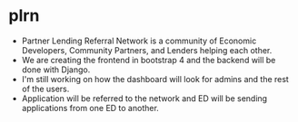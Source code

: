 # plrn
- Partner Lending Referral Network is a community of Economic Developers, Community Partners, and Lenders helping each other.
- We are creating the frontend in bootstrap 4 and the backend will be done with Django.
- I'm still working on how the dashboard will look for admins and the rest of the users.
- Application will be referred to the network and ED will be sending applications from one ED to another.
